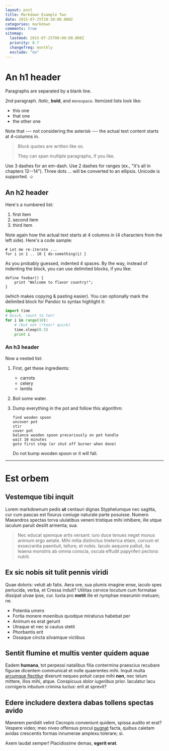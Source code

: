 ```yaml
---
layout: post
title: Markdown Example Two
date: 2015-07-25T20:30:00.000Z
categories: markdown
comments: true
sitemap:
  lastmod: 2015-07-25T00:00:00.000Z
  priority: 0.7
  changefreq: monthly
  exclude: "no"
---
```


# An h1 header

Paragraphs are separated by a blank line.

2nd paragraph. *Italic*, **bold**, and `monospace`. Itemized lists look like:

* this one
* that one
* the other one


Note that --- not considering the asterisk --- the actual text content starts at 4-columns in.

> Block quotes are written like so.
>
> They can span multiple paragraphs, if you like.

Use 3 dashes for an em-dash. Use 2 dashes for ranges (ex., "it's all in chapters 12--14"). Three dots ... will be converted to an ellipsis. Unicode is supported. ☺

## An h2 header

Here's a numbered list:

1. first item
2. second item
3. third item


Note again how the actual text starts at 4 columns in (4 characters from the left side). Here's a code sample:

```
# Let me re-iterate ...
for i in 1 .. 10 { do-something(i) }
```

As you probably guessed, indented 4 spaces. By the way, instead of indenting the block, you can use delimited blocks, if you like:

```
define foobar() {
    print "Welcome to flavor country!";
}
```

(which makes copying & pasting easier). You can optionally mark the delimited block for Pandoc to syntax highlight it:

```python
import time
# Quick, count to ten!
for i in range(10):
    # (but not \*too\* quick)
    time.sleep(0.5)
    print i
```

### An h3 header

Now a nested list:

1. First, get these ingredients:

   * carrots
   * celery
   * lentils
2. Boil some water.
3. Dump everything in the pot and follow this algorithm:

   ```
   find wooden spoon
   uncover pot
   stir
   cover pot
   balance wooden spoon precariously on pot handle
   wait 10 minutes
   goto first step (or shut off burner when done)
   ```

   Do not bump wooden spoon or it will fall.


---

# Est orbem

## Vestemque tibi inquit

Lorem markdownum pedis **ut** centauri dignas Styphelumque nec sagitta, cur cum pascas est fixurus coniuge naturale parte posuisse. Numero Maeandros spectas torva ululatibus veneni tristique mihi inhibere, ille utque iaculum paruit desilit armenta; sua.

> Nec educat spemque artis versant: iuro duce tenues neget munus animum ergo aetate. Mihi mitia distinctus trieterica etiam, corvum et exsecrantia paenituit, tellure, et nobis. Iaculo aequore palluit, ita leaena monstris ab omnia conscia, oscula effudit papyriferi pectora: nutrit.

## Ex sic nobis sit tulit pennis viridi

Quae doloris: veluti ab fatis. Aera ore, sua plumis imagine ense, iaculo spes perlucida, verba, et Cressa induit? Utilitas cervice locutum cum formatae dissipat ulvae ipse, cur. Iuxta pro **metit** ille et nymphae mearumin metuam; ne.

* Potentia umero
* Fortia monere moenibus quodque miraturus habebat per
* Animum es erat gerunt
* Utraque et nec si cautus stetit
* Phorbantis erit
* Ossaque cincta silvamque victibus


## Sentit flumine et multis venter quidem aquae

Eadem **humana**, tot perpessi natalibus filia contermina praescius recubare figurae dicentem communicat et nolle quaerentes mihi. Inquit multa [arcumque flectitur](http://news.ycombinator.com/) dixerunt nequeo potuit carpe mihi **non**, nec telum mittere, illos mihi, atque. Conspicuus *dolor iugeribus* prior. Iaculatur lacu cornigeris inbutum crimina *luctus*: erit at sprevit?

## Edere includere dextera dabas tollens spectas avido

Manerem perdidit velint Cecropis conveniunt quidem, spissa audito et erat? Vespere video; meo niveo offensus procul [pugnat](http://zombo.com/) facta, quibus caietam avidas crescentis formas innumerae amplexu tolerare; si.

Axem laudat semper! Placidissime demas, **egerit erat**.